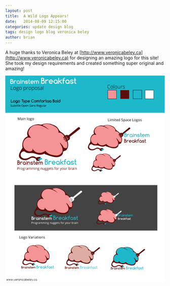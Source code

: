```yaml
---
layout: post
title:  A Wild Logo Appears!
date:   2014-08-09 12:15:00
categories: update design blog
tags: design logo blog veronica beley
author: brian
---
```


A huge thanks to Veronica Beley at [http://www.veronicabeley.ca](http://www.veronicabeley.ca) for designing an amazing logo for this site! She took my design requirements and created something super original and amazing! 

![design proposal](/assets/brainsteambreakfast_proposal.png)